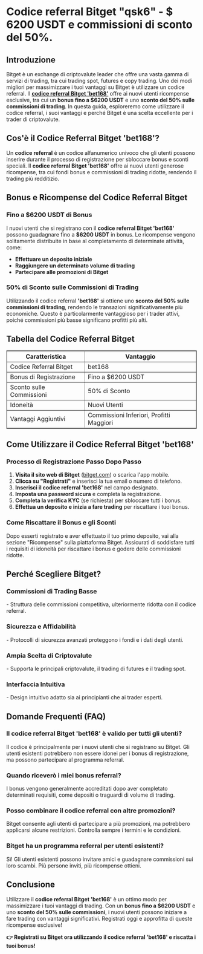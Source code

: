 <h1><strong>Codice referral Bitget "qsk6" - $ 6200 USDT e commissioni di sconto del 50%.</strong></h1>
<h2><strong>Introduzione</strong></h2>
<p>Bitget è un exchange di criptovalute leader che offre una vasta gamma di servizi di trading, tra cui trading spot, futures e copy trading. Uno dei modi migliori per massimizzare i tuoi vantaggi su Bitget è utilizzare un codice referral. Il <strong><a href="https://partner.bitget.com/bg/LP3S5U" target="_blank">codice referral Bitget 'bet168'</a></strong> offre ai nuovi utenti ricompense esclusive, tra cui un <strong>bonus fino a $6200 USDT</strong> e uno <strong>sconto del 50% sulle commissioni di trading</strong>. In questa guida, esploreremo come utilizzare il codice referral, i suoi vantaggi e perché Bitget è una scelta eccellente per i trader di criptovalute.</p>

<h2><strong>Cos'è il Codice Referral Bitget 'bet168'?</strong></h2>
<p>Un <strong>codice referral</strong> è un codice alfanumerico univoco che gli utenti possono inserire durante il processo di registrazione per sbloccare bonus e sconti speciali. Il <strong>codice referral Bitget 'bet168'</strong> offre ai nuovi utenti generose ricompense, tra cui fondi bonus e commissioni di trading ridotte, rendendo il trading più redditizio.</p>

<h2><strong>Bonus e Ricompense del Codice Referral Bitget</strong></h2>
<h3><strong>Fino a $6200 USDT di Bonus</strong></h3>
<p>I nuovi utenti che si registrano con il <strong>codice referral Bitget 'bet168'</strong> possono guadagnare fino a <strong>$6200 USDT</strong> in bonus. Le ricompense vengono solitamente distribuite in base al completamento di determinate attività, come:</p>
<ul>
    <li><strong>Effettuare un deposito iniziale</strong></li>
    <li><strong>Raggiungere un determinato volume di trading</strong></li>
    <li><strong>Partecipare alle promozioni di Bitget</strong></li>
</ul>

<h3><strong>50% di Sconto sulle Commissioni di Trading</strong></h3>
<p>Utilizzando il codice referral <strong>'bet168'</strong> si ottiene uno <strong>sconto del 50% sulle commissioni di trading</strong>, rendendo le transazioni significativamente più economiche. Questo è particolarmente vantaggioso per i trader attivi, poiché commissioni più basse significano profitti più alti.</p>

<h2><strong>Tabella del Codice Referral Bitget</strong></h2>
<table border="1">
    <tr>
        <th>Caratteristica</th>
        <th>Vantaggio</th>
    </tr>
    <tr>
        <td>Codice Referral Bitget</td>
        <td>bet168</td>
    </tr>
    <tr>
        <td>Bonus di Registrazione</td>
        <td>Fino a $6200 USDT</td>
    </tr>
    <tr>
        <td>Sconto sulle Commissioni</td>
        <td>50% di Sconto</td>
    </tr>
    <tr>
        <td>Idoneità</td>
        <td>Nuovi Utenti</td>
    </tr>
    <tr>
        <td>Vantaggi Aggiuntivi</td>
        <td>Commissioni Inferiori, Profitti Maggiori</td>
    </tr>
</table>

<h2><strong>Come Utilizzare il Codice Referral Bitget 'bet168'</strong></h2>
<h3><strong>Processo di Registrazione Passo Dopo Passo</strong></h3>
<ol>
    <li><strong>Visita il sito web di Bitget</strong> (<a href="https://www.bitget.com">bitget.com</a>) o scarica l'app mobile.</li>
    <li><strong>Clicca su "Registrati"</strong> e inserisci la tua email o numero di telefono.</li>
    <li><strong>Inserisci il codice referral 'bet168'</strong> nel campo designato.</li>
    <li><strong>Imposta una password sicura</strong> e completa la registrazione.</li>
    <li><strong>Completa la verifica KYC</strong> (se richiesta) per sbloccare tutti i bonus.</li>
    <li><strong>Effettua un deposito e inizia a fare trading</strong> per riscattare i tuoi bonus.</li>
</ol>

<h3><strong>Come Riscattare il Bonus e gli Sconti</strong></h3>
<p>Dopo esserti registrato e aver effettuato il tuo primo deposito, vai alla sezione "Ricompense" sulla piattaforma Bitget. Assicurati di soddisfare tutti i requisiti di idoneità per riscattare i bonus e godere delle commissioni ridotte.</p>

<h2><strong>Perché Scegliere Bitget?</strong></h2>
<h3><strong>Commissioni di Trading Basse</strong></h3>
<p>- Struttura delle commissioni competitiva, ulteriormente ridotta con il codice referral.</p>
<h3><strong>Sicurezza e Affidabilità</strong></h3>
<p>- Protocolli di sicurezza avanzati proteggono i fondi e i dati degli utenti.</p>
<h3><strong>Ampia Scelta di Criptovalute</strong></h3>
<p>- Supporta le principali criptovalute, il trading di futures e il trading spot.</p>
<h3><strong>Interfaccia Intuitiva</strong></h3>
<p>- Design intuitivo adatto sia ai principianti che ai trader esperti.</p>

<h2><strong>Domande Frequenti (FAQ)</strong></h2>
<h3><strong>Il codice referral Bitget 'bet168' è valido per tutti gli utenti?</strong></h3>
<p>Il codice è principalmente per i nuovi utenti che si registrano su Bitget. Gli utenti esistenti potrebbero non essere idonei per i bonus di registrazione, ma possono partecipare al programma referral.</p>

<h3><strong>Quando riceverò i miei bonus referral?</strong></h3>
<p>I bonus vengono generalmente accreditati dopo aver completato determinati requisiti, come depositi o traguardi di volume di trading.</p>

<h3><strong>Posso combinare il codice referral con altre promozioni?</strong></h3>
<p>Bitget consente agli utenti di partecipare a più promozioni, ma potrebbero applicarsi alcune restrizioni. Controlla sempre i termini e le condizioni.</p>

<h3><strong>Bitget ha un programma referral per utenti esistenti?</strong></h3>
<p>Sì! Gli utenti esistenti possono invitare amici e guadagnare commissioni sui loro scambi. Più persone inviti, più ricompense ottieni.</p>

<h2><strong>Conclusione</strong></h2>
<p>Utilizzare il <strong>codice referral Bitget 'bet168'</strong> è un ottimo modo per massimizzare i tuoi vantaggi di trading. Con un <strong>bonus fino a $6200 USDT</strong> e uno <strong>sconto del 50% sulle commissioni</strong>, i nuovi utenti possono iniziare a fare trading con vantaggi significativi. Registrati oggi e approfitta di queste ricompense esclusive!</p>

<p><strong>👉 Registrati su Bitget ora utilizzando il codice referral 'bet168' e riscatta i tuoi bonus!</strong></p>
